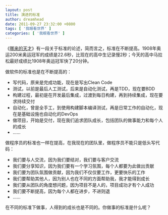 ```yaml
---
layout: post
title: 演进的标准
author: dreamhead
date: 2011-09-27 23:32:00 +0800
tags: [ '我眼看世界' ]
categories: [ '我眼看世界' ]
---
```


《[哪来的天才](http://book.douban.com/subject/4204104/)》有一段关于标准的论述，简而言之，标准在不断提高。1908年奥运200米奥运冠军的成绩是22.6秒，比现在的高中生记录慢2秒；今天的高中马拉松最好成绩比1908年奥运冠军快了20分钟。

做软件的标准也是在不断提高的：

- 写代码，原来是完成功能，现在是写出Clean Code
- 测试，以前是最后人工测试，后来是自动化测试，再是TDD，现在要BDD
- 构建过程，最初是在开发最后集成，过渡到每日构建，再到持续集成，现在要求持续交付
- 自动化，曾是全手工，到使用构建脚本编译测试，再是日常工作的自动化，现在是基础设施也自动化的DevOps
- 做项目，开始是交付，现在我们追求团队成长，包括团队的做事能力和每个人的成长
- ……

做程序员的标准也一样在提高，在我现在的团队里，做程序员不能只是低头写代码：

- 我们要与人交流，因为我们要结对，我们要与客户交流
- 我们要分享知识，因为我们要有一个学习氛围，每个人都要为此做出贡献
- 我们要为团队氛围做贡献，因为我们不仅仅要工作，更要快乐的工作
- 我们要帮助其他人，因为别人也在不同的方面帮助我，我才能得到成长
- 我们要从团队的角度想问题，因为项目不是人的，项目成功才有个人成功
- 我们要不断提高，因为每个人都在进步，不进则退
- ……

在不同的标准下做事，人得到的成长也是不同的。你做事的标准是什么呢？


